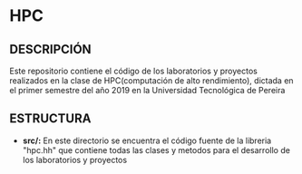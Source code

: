 # HPC

## DESCRIPCIÓN

Este repositorio contiene el código de los laboratorios y proyectos realizados en la clase de HPC(computación de alto rendimiento), dictada en el primer semestre del año 2019 en la Universidad Tecnológica de Pereira

## ESTRUCTURA

- **src/:** En este directorio se encuentra el código fuente de la libreria "hpc.hh" que contiene todas las clases y metodos para el desarrollo de los laboratorios y proyectos
